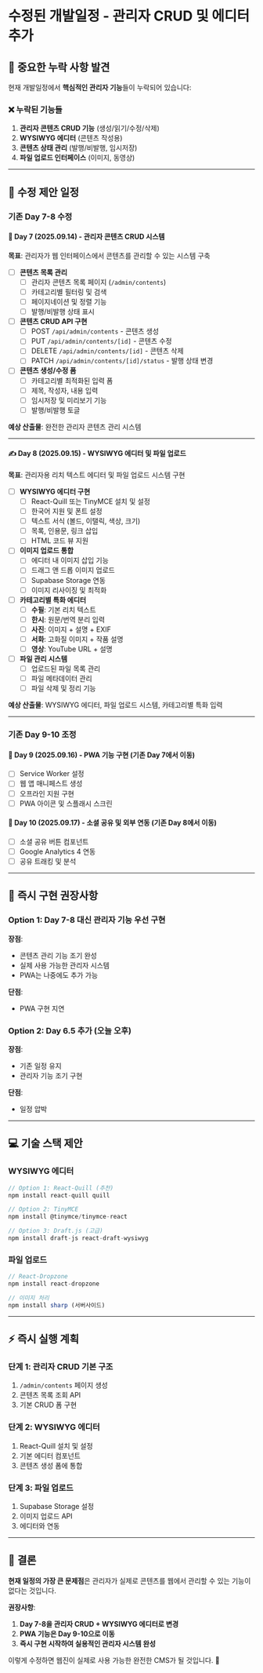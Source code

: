 # 수정된 개발일정 - 관리자 CRUD 및 에디터 추가

## 🚨 **중요한 누락 사항 발견**

현재 개발일정에서 **핵심적인 관리자 기능**들이 누락되어 있습니다:

### ❌ **누락된 기능들**
1. **관리자 콘텐츠 CRUD 기능** (생성/읽기/수정/삭제)
2. **WYSIWYG 에디터** (콘텐츠 작성용)
3. **콘텐츠 상태 관리** (발행/비발행, 임시저장)
4. **파일 업로드 인터페이스** (이미지, 동영상)

---

## 📝 **수정 제안 일정**

### **기존 Day 7-8 수정**

#### **🔧 Day 7 (2025.09.14) - 관리자 콘텐츠 CRUD 시스템**
**목표**: 관리자가 웹 인터페이스에서 콘텐츠를 관리할 수 있는 시스템 구축

- [ ] **콘텐츠 목록 관리**
  - [ ] 관리자 콘텐츠 목록 페이지 (`/admin/contents`)
  - [ ] 카테고리별 필터링 및 검색
  - [ ] 페이지네이션 및 정렬 기능
  - [ ] 발행/비발행 상태 표시

- [ ] **콘텐츠 CRUD API 구현**
  - [ ] POST `/api/admin/contents` - 콘텐츠 생성
  - [ ] PUT `/api/admin/contents/[id]` - 콘텐츠 수정
  - [ ] DELETE `/api/admin/contents/[id]` - 콘텐츠 삭제
  - [ ] PATCH `/api/admin/contents/[id]/status` - 발행 상태 변경

- [ ] **콘텐츠 생성/수정 폼**
  - [ ] 카테고리별 최적화된 입력 폼
  - [ ] 제목, 작성자, 내용 입력
  - [ ] 임시저장 및 미리보기 기능
  - [ ] 발행/비발행 토글

**예상 산출물**: 완전한 관리자 콘텐츠 관리 시스템

---

#### **✍️ Day 8 (2025.09.15) - WYSIWYG 에디터 및 파일 업로드**
**목표**: 관리자용 리치 텍스트 에디터 및 파일 업로드 시스템 구현

- [ ] **WYSIWYG 에디터 구현**
  - [ ] React-Quill 또는 TinyMCE 설치 및 설정
  - [ ] 한국어 지원 및 폰트 설정
  - [ ] 텍스트 서식 (볼드, 이탤릭, 색상, 크기)
  - [ ] 목록, 인용문, 링크 삽입
  - [ ] HTML 코드 뷰 지원

- [ ] **이미지 업로드 통합**
  - [ ] 에디터 내 이미지 삽입 기능
  - [ ] 드래그 앤 드롭 이미지 업로드
  - [ ] Supabase Storage 연동
  - [ ] 이미지 리사이징 및 최적화

- [ ] **카테고리별 특화 에디터**
  - [ ] **수필**: 기본 리치 텍스트
  - [ ] **한시**: 원문/번역 분리 입력
  - [ ] **사진**: 이미지 + 설명 + EXIF
  - [ ] **서화**: 고화질 이미지 + 작품 설명
  - [ ] **영상**: YouTube URL + 설명

- [ ] **파일 관리 시스템**
  - [ ] 업로드된 파일 목록 관리
  - [ ] 파일 메타데이터 관리
  - [ ] 파일 삭제 및 정리 기능

**예상 산출물**: WYSIWYG 에디터, 파일 업로드 시스템, 카테고리별 특화 입력

---

### **기존 Day 9-10 조정**

#### **📱 Day 9 (2025.09.16) - PWA 기능 구현** (기존 Day 7에서 이동)
- [ ] Service Worker 설정
- [ ] 웹 앱 매니페스트 생성
- [ ] 오프라인 지원 구현
- [ ] PWA 아이콘 및 스플래시 스크린

#### **🎯 Day 10 (2025.09.17) - 소셜 공유 및 외부 연동** (기존 Day 8에서 이동)
- [ ] 소셜 공유 버튼 컴포넌트
- [ ] Google Analytics 4 연동
- [ ] 공유 트래킹 및 분석

---

## 🔧 **즉시 구현 권장사항**

### **Option 1: Day 7-8 대신 관리자 기능 우선 구현**
**장점**: 
- 콘텐츠 관리 기능 조기 완성
- 실제 사용 가능한 관리자 시스템
- PWA는 나중에도 추가 가능

**단점**:
- PWA 구현 지연

### **Option 2: Day 6.5 추가 (오늘 오후)**
**장점**:
- 기존 일정 유지
- 관리자 기능 조기 구현

**단점**:
- 일정 압박

---

## 💻 **기술 스택 제안**

### **WYSIWYG 에디터**
```typescript
// Option 1: React-Quill (추천)
npm install react-quill quill

// Option 2: TinyMCE
npm install @tinymce/tinymce-react

// Option 3: Draft.js (고급)
npm install draft-js react-draft-wysiwyg
```

### **파일 업로드**
```typescript
// React-Dropzone
npm install react-dropzone

// 이미지 처리
npm install sharp (서버사이드)
```

---

## ⚡ **즉시 실행 계획**

### **단계 1: 관리자 CRUD 기본 구조**
1. `/admin/contents` 페이지 생성
2. 콘텐츠 목록 조회 API
3. 기본 CRUD 폼 구현

### **단계 2: WYSIWYG 에디터**
1. React-Quill 설치 및 설정
2. 기본 에디터 컴포넌트
3. 콘텐츠 생성 폼에 통합

### **단계 3: 파일 업로드**
1. Supabase Storage 설정
2. 이미지 업로드 API
3. 에디터와 연동

---

## 🎯 **결론**

**현재 일정의 가장 큰 문제점**은 관리자가 실제로 콘텐츠를 웹에서 관리할 수 있는 기능이 없다는 것입니다. 

**권장사항**: 
1. **Day 7-8을 관리자 CRUD + WYSIWYG 에디터로 변경**
2. **PWA 기능은 Day 9-10으로 이동**
3. **즉시 구현 시작하여 실용적인 관리자 시스템 완성**

이렇게 수정하면 웹진이 실제로 사용 가능한 완전한 CMS가 될 것입니다. 🚀